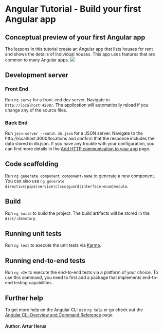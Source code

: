 # Angular Tutorial - Build your first Angular app

## Conceptual preview of your first Angular app

The lessons in this tutorial create an Angular app that lists houses for rent and shows the details of individual houses. This app uses features that are common to many Angular apps.
<img src="https://github.com/artur-herus/Angular-Homes-List-App/assets/142362211/f1bbfcde-0819-469f-92b6-8c5ee5f1e63d" />

## Development server

### Front End

Run `ng serve` for a front-end dev server. Navigate to `http://localhost:4200/`. The application will automatically reload if you change any of the source files.

### Back End

Run `json-server --watch db.json` for a JSON server. Navigate to the http://localhost:3000/locations and confirm that the response includes the data stored in db.json.
If you have any trouble with your configuration, you can find more details in the [Add HTTP communication to your app](https://angular.io/tutorial/first-app/first-app-lesson-14) page.

## Code scaffolding

Run `ng generate component component-name` to generate a new component. You can also use `ng generate directive|pipe|service|class|guard|interface|enum|module`.

## Build

Run `ng build` to build the project. The build artifacts will be stored in the `dist/` directory.

## Running unit tests

Run `ng test` to execute the unit tests via [Karma](https://karma-runner.github.io).

## Running end-to-end tests

Run `ng e2e` to execute the end-to-end tests via a platform of your choice. To use this command, you need to first add a package that implements end-to-end testing capabilities.

## Further help

To get more help on the Angular CLI use `ng help` or go check out the [Angular CLI Overview and Command Reference](https://angular.io/cli) page.


#### Author: Artur Herus
